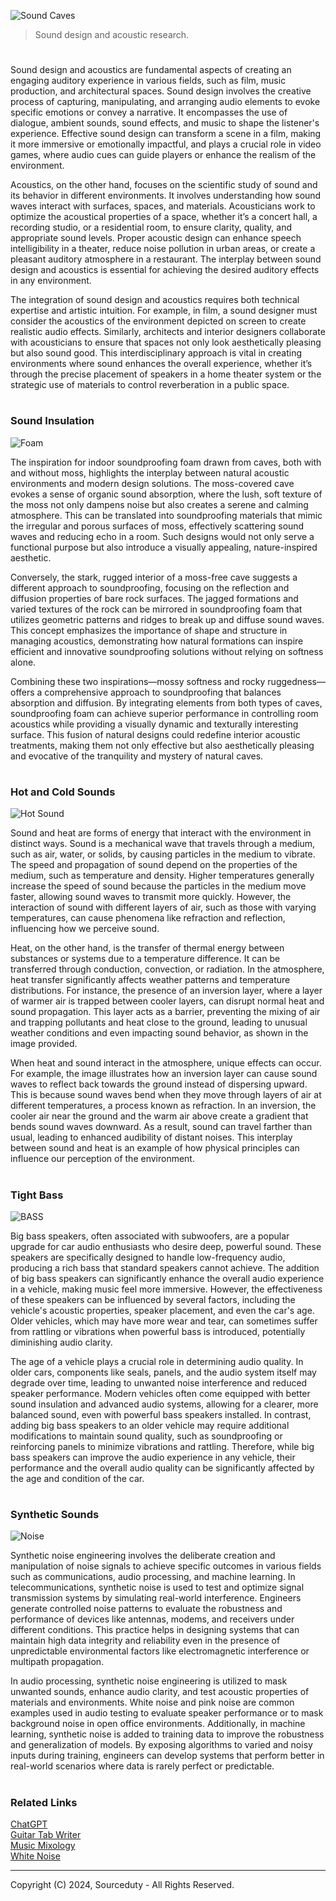 ![Sound Caves](https://github.com/user-attachments/assets/7ba7e2a6-5a9e-4041-842c-1c55dfd12414)

> Sound design and acoustic research.

#

Sound design and acoustics are fundamental aspects of creating an engaging auditory experience in various fields, such as film, music production, and architectural spaces. Sound design involves the creative process of capturing, manipulating, and arranging audio elements to evoke specific emotions or convey a narrative. It encompasses the use of dialogue, ambient sounds, sound effects, and music to shape the listener's experience. Effective sound design can transform a scene in a film, making it more immersive or emotionally impactful, and plays a crucial role in video games, where audio cues can guide players or enhance the realism of the environment.

Acoustics, on the other hand, focuses on the scientific study of sound and its behavior in different environments. It involves understanding how sound waves interact with surfaces, spaces, and materials. Acousticians work to optimize the acoustical properties of a space, whether it’s a concert hall, a recording studio, or a residential room, to ensure clarity, quality, and appropriate sound levels. Proper acoustic design can enhance speech intelligibility in a theater, reduce noise pollution in urban areas, or create a pleasant auditory atmosphere in a restaurant. The interplay between sound design and acoustics is essential for achieving the desired auditory effects in any environment.

The integration of sound design and acoustics requires both technical expertise and artistic intuition. For example, in film, a sound designer must consider the acoustics of the environment depicted on screen to create realistic audio effects. Similarly, architects and interior designers collaborate with acousticians to ensure that spaces not only look aesthetically pleasing but also sound good. This interdisciplinary approach is vital in creating environments where sound enhances the overall experience, whether it’s through the precise placement of speakers in a home theater system or the strategic use of materials to control reverberation in a public space.

#
### Sound Insulation

![Foam](https://github.com/user-attachments/assets/89afa381-4b79-43d8-accd-b15d87d6dcf0)

The inspiration for indoor soundproofing foam drawn from caves, both with and without moss, highlights the interplay between natural acoustic environments and modern design solutions. The moss-covered cave evokes a sense of organic sound absorption, where the lush, soft texture of the moss not only dampens noise but also creates a serene and calming atmosphere. This can be translated into soundproofing materials that mimic the irregular and porous surfaces of moss, effectively scattering sound waves and reducing echo in a room. Such designs would not only serve a functional purpose but also introduce a visually appealing, nature-inspired aesthetic.

Conversely, the stark, rugged interior of a moss-free cave suggests a different approach to soundproofing, focusing on the reflection and diffusion properties of bare rock surfaces. The jagged formations and varied textures of the rock can be mirrored in soundproofing foam that utilizes geometric patterns and ridges to break up and diffuse sound waves. This concept emphasizes the importance of shape and structure in managing acoustics, demonstrating how natural formations can inspire efficient and innovative soundproofing solutions without relying on softness alone.

Combining these two inspirations—mossy softness and rocky ruggedness—offers a comprehensive approach to soundproofing that balances absorption and diffusion. By integrating elements from both types of caves, soundproofing foam can achieve superior performance in controlling room acoustics while providing a visually dynamic and texturally interesting surface. This fusion of natural designs could redefine interior acoustic treatments, making them not only effective but also aesthetically pleasing and evocative of the tranquility and mystery of natural caves.

#
### Hot and Cold Sounds

![Hot Sound](https://github.com/user-attachments/assets/e84882fd-0d57-4f8b-9cbe-6ae492a50fe8)

Sound and heat are forms of energy that interact with the environment in distinct ways. Sound is a mechanical wave that travels through a medium, such as air, water, or solids, by causing particles in the medium to vibrate. The speed and propagation of sound depend on the properties of the medium, such as temperature and density. Higher temperatures generally increase the speed of sound because the particles in the medium move faster, allowing sound waves to transmit more quickly. However, the interaction of sound with different layers of air, such as those with varying temperatures, can cause phenomena like refraction and reflection, influencing how we perceive sound.

Heat, on the other hand, is the transfer of thermal energy between substances or systems due to a temperature difference. It can be transferred through conduction, convection, or radiation. In the atmosphere, heat transfer significantly affects weather patterns and temperature distributions. For instance, the presence of an inversion layer, where a layer of warmer air is trapped between cooler layers, can disrupt normal heat and sound propagation. This layer acts as a barrier, preventing the mixing of air and trapping pollutants and heat close to the ground, leading to unusual weather conditions and even impacting sound behavior, as shown in the image provided.

When heat and sound interact in the atmosphere, unique effects can occur. For example, the image illustrates how an inversion layer can cause sound waves to reflect back towards the ground instead of dispersing upward. This is because sound waves bend when they move through layers of air at different temperatures, a process known as refraction. In an inversion, the cooler air near the ground and the warm air above create a gradient that bends sound waves downward. As a result, sound can travel farther than usual, leading to enhanced audibility of distant noises. This interplay between sound and heat is an example of how physical principles can influence our perception of the environment.

#
### Tight Bass

![BASS](https://github.com/user-attachments/assets/e00aea7c-d9a6-47d8-a1e0-85a17f884579)

Big bass speakers, often associated with subwoofers, are a popular upgrade for car audio enthusiasts who desire deep, powerful sound. These speakers are specifically designed to handle low-frequency audio, producing a rich bass that standard speakers cannot achieve. The addition of big bass speakers can significantly enhance the overall audio experience in a vehicle, making music feel more immersive. However, the effectiveness of these speakers can be influenced by several factors, including the vehicle's acoustic properties, speaker placement, and even the car's age. Older vehicles, which may have more wear and tear, can sometimes suffer from rattling or vibrations when powerful bass is introduced, potentially diminishing audio clarity.

The age of a vehicle plays a crucial role in determining audio quality. In older cars, components like seals, panels, and the audio system itself may degrade over time, leading to unwanted noise interference and reduced speaker performance. Modern vehicles often come equipped with better sound insulation and advanced audio systems, allowing for a clearer, more balanced sound, even with powerful bass speakers installed. In contrast, adding big bass speakers to an older vehicle may require additional modifications to maintain sound quality, such as soundproofing or reinforcing panels to minimize vibrations and rattling. Therefore, while big bass speakers can improve the audio experience in any vehicle, their performance and the overall audio quality can be significantly affected by the age and condition of the car.

#
### Synthetic Sounds

![Noise](https://github.com/user-attachments/assets/ef80c5b6-67fd-498d-997c-824b01608452)

Synthetic noise engineering involves the deliberate creation and manipulation of noise signals to achieve specific outcomes in various fields such as communications, audio processing, and machine learning. In telecommunications, synthetic noise is used to test and optimize signal transmission systems by simulating real-world interference. Engineers generate controlled noise patterns to evaluate the robustness and performance of devices like antennas, modems, and receivers under different conditions. This practice helps in designing systems that can maintain high data integrity and reliability even in the presence of unpredictable environmental factors like electromagnetic interference or multipath propagation.

In audio processing, synthetic noise engineering is utilized to mask unwanted sounds, enhance audio clarity, and test acoustic properties of materials and environments. White noise and pink noise are common examples used in audio testing to evaluate speaker performance or to mask background noise in open office environments. Additionally, in machine learning, synthetic noise is added to training data to improve the robustness and generalization of models. By exposing algorithms to varied and noisy inputs during training, engineers can develop systems that perform better in real-world scenarios where data is rarely perfect or predictable.

#
### Related Links

[ChatGPT](https://github.com/sourceduty/ChatGPT)
<br>
[Guitar Tab Writer](https://chat.openai.com/g/g-MQl815flm-guitar-tab-writer)
<br>
[Music Mixology](https://chat.openai.com/g/g-Dx8EfEK8O-music-mixology)
<br>
[White Noise](https://github.com/sourceduty/White_Noise)

***
Copyright (C) 2024, Sourceduty - All Rights Reserved.
